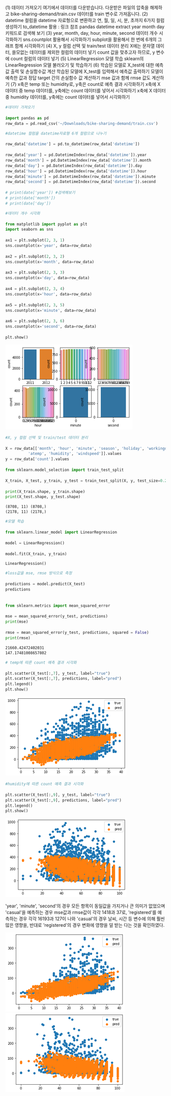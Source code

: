 (1) 데이터 가져오기
여기에서 데이터를 다운받습니다.
다운받은 파일의 압축을 해제하고 bike-sharing-demand/train.csv 데이터를 train 변수로 가져옵니다.
(2) datetime 컬럼을 datetime 자료형으로 변환하고 연, 월, 일, 시, 분, 초까지 6가지 컬럼 생성하기
to_datetime 활용 : 링크 참조
pandas datetime extract year month day 키워드로 검색해 보기
(3) year, month, day, hour, minute, second 데이터 개수 시각화하기
sns.countplot 활용해서 시각화하기
subplot을 활용해서 한 번에 6개의 그래프 함께 시각화하기
(4) X, y 컬럼 선택 및 train/test 데이터 분리
X에는 문자열 데이터, 쓸모없는 데이터를 제외한 컬럼의 데이터 넣기
count 값을 맞추고자 하므로, y 변수에 count 컬럼의 데이터 넣기
(5) LinearRegression 모델 학습
sklearn의 LinearRegression 모델 불러오기 및 학습하기
(6) 학습된 모델로 X_test에 대한 예측값 출력 및 손실함수값 계산
학습된 모델에 X_test를 입력해서 예측값 출력하기
모델이 예측한 값과 정답 target 간의 손실함수 값 계산하기
mse 값과 함께 rmse 값도 계산하기
(7) x축은 temp 또는 humidity로, y축은 count로 예측 결과 시각화하기
x축에 X 데이터 중 temp 데이터를, y축에는 count 데이터를 넣어서 시각화하기
x축에 X 데이터 중 humidity 데이터를, y축에는 count 데이터를 넣어서 시각화하기


```python
#데이터 가져오기

import pandas as pd
row_data = pd.read_csv('~/Downloads/bike-sharing-demand/train.csv')
```


```python
#datetime 컬럼을 datetime자료형 6개 컬럼으로 나누기

row_data['datetime'] = pd.to_datetime(row_data['datetime'])

row_data['year'] = pd.DatetimeIndex(row_data['datetime']).year
row_data['month'] = pd.DatetimeIndex(row_data['datetime']).month
row_data['day'] = pd.DatetimeIndex(row_data['datetime']).day
row_data['hour'] = pd.DatetimeIndex(row_data['datetime']).hour
row_data['minute'] = pd.DatetimeIndex(row_data['datetime']).minute
row_data['second'] = pd.DatetimeIndex(row_data['datetime']).second

# print(date['year']) #검색해보기
# print(date['month'])
# print(date['day'])
```


```python
#데이터 개수 시각화

from matplotlib import pyplot as plt
import seaborn as sns

ax1 = plt.subplot(2, 3, 1)
sns.countplot(x='year', data=row_data)

ax2 = plt.subplot(2, 3, 2)
sns.countplot(x='month', data=row_data)

ax3 = plt.subplot(2, 3, 3)
sns.countplot(x='day', data=row_data)

ax4 = plt.subplot(2, 3, 4)
sns.countplot(x='hour', data=row_data)

ax5 = plt.subplot(2, 3, 5)
sns.countplot(x='minute', data=row_data)

ax6 = plt.subplot(2, 3, 6)
sns.countplot(x='second', data=row_data)

plt.show()

```


![png](bike1.png)



```python
#X, y 컬럼 선택 및 train/test 데이터 분리

X = row_data[['month', 'hour', 'minute', 'season', 'holiday', 'workingday', 'weather', 'temp',
          'atemp', 'humidity', 'windspeed']].values
y = row_data['count'].values

from sklearn.model_selection import train_test_split

X_train, X_test, y_train, y_test = train_test_split(X, y, test_size=0.2, random_state=42)

print(X_train.shape, y_train.shape)
print(X_test.shape, y_test.shape)

```

    (8708, 11) (8708,)
    (2178, 11) (2178,)



```python
#모델 학습

from sklearn.linear_model import LinearRegression

model = LinearRegression()

model.fit(X_train, y_train)
```




    LinearRegression()




```python
#loss값을 mse, rmse 방식으로 측정

predictions = model.predict(X_test)
predictions


from sklearn.metrics import mean_squared_error

mse = mean_squared_error(y_test, predictions)
print(mse)

rmse = mean_squared_error(y_test, predictions, squared = False)
print(rmse)
```

    21660.42472402031
    147.17481008657802



```python
# temp에 따른 count 예측 결과 시각화

plt.scatter(X_test[:,7], y_test, label="true")
plt.scatter(X_test[:,7], predictions, label="pred")
plt.legend()
plt.show()
```


![png](bike2.png)



```python
#humidity에 따른 count 예측 결과 시각화

plt.scatter(X_test[:,9], y_test, label="true")
plt.scatter(X_test[:,9], predictions, label="pred")
plt.legend()
plt.show()
```


![png](bike3.png)


'year', 'minute', 'second'의 경우 모든 항목이 동일값을 가지거나 큰 의미가 없었으며 'casual'을 예측하는 경우 mse값과 rmse값이 각각 1418과 37로, 'registered'를 예측하는 경우 각각 16193과 127이 나와 'casual'의 경우 날씨, 시간 등 변수에 의해 훨씬 많은 영향을, 반대로 'registered'의 경우 변화에 영향을 덜 받는 다는 것을 확인하였다.


![png](temp.png)
![png](humidity.png)
